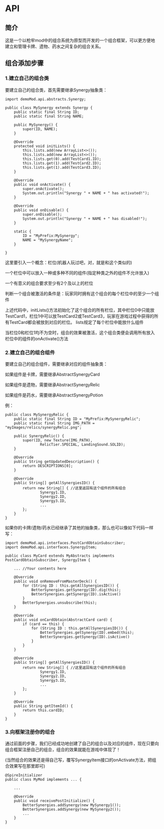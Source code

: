 # API

## 简介
这是一个以枪牢mod中的组合系统为原型而开发的一个组合框架，可以更方便地建立和管理卡牌、遗物、药水之间复杂的组合关系。

## 组合添加步骤
### 1.建立自己的组合类
要建立自己的组合类，首先需要继承Synergy抽象类：

    import demoMod.api.abstracts.Synergy;

    public class MySynergy extends Synergy {
    	public static final String ID;
    	public static final String NAME;
    
    	public MySynergy() {
    		super(ID, NAME);
    	}
    
	    @Override
	    protected void initLists() {
		    this.lists.add(new ArrayList<>());
		    this.lists.add(new ArrayList<>());
		    this.lists.get(0).add(TestCard1.ID);
		    this.lists.get(1).add(TestCard2.ID);
		    this.lists.get(1).add(TestCard3.ID);
	    }
    
	    @Override
	    public void onActivate() {
		    super.onActivate();
		    System.out.println("Synergy " + NAME + " has activated!");
	    }
	    
	    @Override
	    public void onDisable() {
		    super.onDisable();
		    System.out.println("Synergy " + NAME + " has disabled!");
	    }
	    
	    static {
		    ID = "MyPrefix:MySynergy";
		    NAME = "MySynergyName";
	    }
    
    }
这里要引入一个概念：栏位(机器人玩过吧，对，就是和这个类似的)

一个栏位中可以放入一种或多种不同的组件(指定种类之外的组件不允许放入)

一个有意义的组合要求至少有2个及以上的栏位

判断一个组合被激活的条件是：玩家同时拥有这个组合的每个栏位中的至少一个组件

上述代码中，initLists()方法初始化了这个组合的所有栏位，其中栏位0中只能放TestCard1，栏位1中可以放TestCard2或TestCard3，玩家在游戏过程中获得的所有TestCard都会被放到对应的栏位。
lists规定了每个栏位中能放什么组件

当栏位0和栏位1均不为空时，组合的效果被激活，这个组合类便会调用所有放入栏位中的组件的onActivate()方法

### 2.建立自己的组合组件
要建立自己的组合组件，需要继承对应的组件抽象类：

如果组件是卡牌，需要继承AbstractSynergyCard

如果组件是遗物，需要继承AbstractSynergyRelic

如果组件是药水，需要继承AbstractSynergyPotion

例：

	public class MySynergyRelic {
		public static final String ID = "MyPrefix:MySynergyRelic";
	    public static final String IMG_PATH = "myImages/relics/synergyRelic.png";
	
	    public SynergyRelic() {
	        super(ID, new Texture(IMG_PATH),
	                RelicTier.SPECIAL, LandingSound.SOLID);
	    }
	
	    @Override
	    public String getUpdatedDescription() {
	        return DESCRIPTIONS[0];
	    }
	
	    @Override
	    public String[] getAllSynergiesID() {
	        return new String[] { //这里返回有这个组件的所有组合
	                Synergy1.ID,
	                Synergy2.ID,
	                Synergy3.ID,
	                ...
	        };
	    }
	}


如果你的卡牌/遗物/药水已经继承了其他的抽象类，那么也可以像如下代码一样写：


	import demoMod.api.interfaces.PostCardObtainSubscriber;
	import demoMod.api.interfaces.SynergyItem;
	
	public class MyCard extends MyAbstracts implements PostCardObtainSubscriber, SynergyItem {
	    
	    ... //Your contents here
	    
	    @Override
	    public void onRemoveFromMasterDeck() {
	        for (String ID : this.getAllSynergiesID()) {
	            BetterSynergies.getSynergy(ID).dig(this);
	            BetterSynergies.getSynergy(ID).isActive()
	        }
	        BetterSynergies.unsubscribe(this);
	    }
	
	    @Override
	    public void onCardObtain(AbstractCard card) {
	        if (card == this) {
	            for (String ID : this.getAllSynergiesID()) {
	                BetterSynergies.getSynergy(ID).embed(this);
	                BetterSynergies.getSynergy(ID).isActive()
	            }
	        }
	    }
	    
	    @Override
	    public String[] getAllSynergiesID() {
	        return new String[] { //这里返回有这个组件的所有组合
	                Synergy1.ID,
	                Synergy2.ID,
	                Synergy3.ID,
	                ...
	        };
	    }
	    
	    @Override
	    public String getItemId() {
	        return this.cardID;
	    }
	}

### 3.向框架注册你的组合
通过前面的步骤，我们已经成功地创建了自己的组合以及对应的组件，现在只要向组合框架注册自己的组合，组合的效果就能在游戏中体现了！

(当然组合的效果还是得自己写，覆写SynergyItem接口的onActivate方法，把组合效果写在那里即可)

	@SpireInitializer
	public class MyMod implements ... {
	
	    ...
	
	    @Override
	    public void receivePostInitialize() {
	        BetterSynergies.addSynergy(new MySynergy1());
	        BetterSynergies.addSynergy(new MySynergy2());
	        ...
	    }
	}

